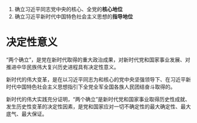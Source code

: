 1. 确立习近平同志党中央的核心、全党的**核心地位**
2. 确立习近平新时代中国特色社会主义思想的**指导地位**

# 决定性意义

“两个确立”，是党在新时代取得的重大政治成果，对新时代党和国家事业发展、对推进中华民族伟大复兴历史进程具有决定性意义。

新时代的伟大变革，是在以习近平同志为和核心的党中央坚强领导下、在习近平新时代中国特色社会主义思想指引下全党全军全国各族人民团结奋斗取得的。

新时代的伟大实践充分证明，“两个确立”是新时代党和国家事业取得历史性成就、发生历史性变革的决定性因素，是党和国家应对一切不确定性的最大确定性、最大底气、最大保证。